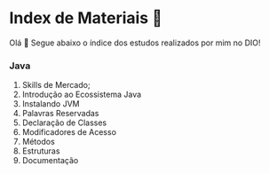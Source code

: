 # Index de Materiais :bookmark_tabs:

Olá :wave: Segue abaixo o índice dos estudos realizados por mim no DIO!

### Java
1. Skills de Mercado;
2. Introdução ao Ecossistema Java
3. Instalando JVM
4. Palavras Reservadas
5. Declaração de Classes
6. Modificadores de Acesso
7. Métodos
8. Estruturas
9. Documentação
